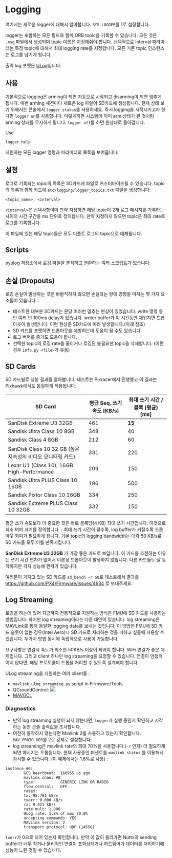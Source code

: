 # Logging

여기서는 새로운 logger에 대해서 알아봅니다. `SYS_LOGGER`를 1로 설정합니다.

logger는 포함하는 모든 필드와 함께 ORB topic을 기록할 수 있습니다. 모든 것은 `.msg` 파일에서 생성되며 topic 이름은 지정해줘야 합니다. 선택적으로 interval 파라미터는 특정 topic에 대해서 최대 logging rate를 지정합니다. 모든 기존 topic 인스턴스는 로그를 남기게 됩니다.

출력 log 포맷은 [ULog](../log/ulog_file_format.md)입니다.

## 사용
기본적으로 logging은 arming이 되면 자동으로 시작되고 disarming이 되면 멈추게 됩니다. 매번 arming 세션마다 새로운 log 파일이 SD카드에 생성됩니다. 현재 상태 보기 위해서는 콘솔에서 `logger status`를 사용하세요. 즉시 logging을 시작시키고자 한다면 `logger on`를 사용합니다. 이렇게하면 시스템이 이미 arm 상태가 된 것처럼 arming 상태를 무시하게 됩니다. `logger off`를 하면 원상태로 돌아갑니다.

Use
```
logger help
```
지원하는 모든 logger 명령과 파라미터의 목록을 보여줍니다.


## 설정

로그로 기록되는 topic의 목록은 SD카드에 파일로 커스터마이즈될 수 있습니다. topic의 목록과 함께 카드에 `etc/logging/logger_topics.txt` 파일을 생성합니다:
```
<topic_name>, <interval>
```
`<interval>`은 선택사항이며 만약 지정하면 해당 topic이 2개 로그 메시지를 기록하는 사이의 시간 구간을 ms 단위로 정의합니다. 만약 지정하지 않으면 topic은 최대 rate로 로그를 기록합니다.

이 파일에 있는 해당 topic들은 모두 디폴트 로그의 topic으로 대체됩니다.

## Scripts
[pyulog](https://github.com/PX4/pyulog) 저장소에서 로깅 파일을 분석하고 변환하는 여러 스크립트가 있습니다.

## 손실 (Dropouts)
로깅 손실이 발생하는 것은 바람직하지 않으면 손실되는 양에 영향을 미치는 몇 가지 요소들이 있습니다. :
- 테스트한 대부분 SD카드는 분당 여러번 멈추는 현상이 있었습니다. write 명령 동안 여러 번 100ms delay가 있습니다. writer buffer가 이 시간동안 채워지면 드롭아웃이 발생합니다. 이런 현상은 SD카드에 따라 발생합니다.(아래 참조)
- SD 카드를 포맷하면 드롭아웃을 예방하는데 도움이 될 수도 있습니다.
- 로그 버퍼를 증가도 도움이 됩니다.
- 선택한 topic의 로깅 rate를 줄이거나 로깅된 불필요한 topic을 삭제합니다. (이런 경우 `info.py <file>`가 유용)

## SD Cards
SD 카드별로 성능 결과를 알아봅니다.
테스트는 Pixracer에서 진행했고 이 결과는 Pixhawk에서도 동일하게 적용됩니다.

| SD Card | 평균 Seq. 쓰기 속도 [KB/s] | 최대 쓰기 시간 / 블록 (평균) [ms] |
| -- | -- | -- |
| SanDisk Extreme U3 32GB | 461 | **15** |
| Sandisk Ultra Class 10 8GB | 348 | 40 |
| Sandisk Class 4 8GB | 212 | 60 |
| SanDisk Class 10 32 GB (높은 지속성의 비디오 모니터링 카드) | 331 | 220 |
| Lexar U1 (Class 10), 16GB High-Performance | 209 | 150 |
| Sandisk Ultra PLUS Class 10 16GB | 196 | 500 |
| Sandisk Pixtor Class 10 16GB | 334 | 250 |
| Sandisk Extreme PLUS Class 10 32GB | 332 | 150 |

평균 쓰기 속도보다 더 중요한 것은 바로 블록당(4 KB) 최대 쓰기 시간입니다. 이것으로 최소 버퍼 크기를 정의합니다. : 최대 쓰기 시간이 클수록, log buffer가 커질수록 드롭아웃 회피가 필요하게 됩니다. 기본 topic의 logging bandwidth는 대략 50 KB/s로 SD 카드들 모두 이를 만족시킵니다.

 **SanDisk Extreme U3 32GB** 가 가장 좋은 카드로 보입니다. 이 카드를 추천하는 이유는 쓰기 시간 편차가 없어서 이론상 드롭아웃이 발생하지 않습니다. 다른 카드들도 잘 동작하지만 각자 성능에 편차가 있습니다.

 여러분이 가지고 있는 SD 카드를 `sd_bench -r 50`로 테스트해서 결과를 https://github.com/PX4/Firmware/issues/4634 로 보내주세요.

## Log Streaming
로깅을 하는데 있어 지금까지 전통적으로 지원하는 방식은 FMU에 SD 카드를 사용하는 방법입니다. 하지만 log streaming이라는 다른 대안이 있습니다. log streaming은 MAVLink를 통해 동일한 logging data를 보내는 것입니다. 이 방법은 FMU에 SD 카드 슬롯이 없는 경우(Intel Aero)나 SD 카드로 처리하는 것을 피하고 싶을때 사용할 수 있습니다. 두가지 방법 동시에 독립적으로 사용이 가능합니다.

요구사항은 연결시 속도가 최소한 50KB/s 이상이 되어야 합니다. WiFi 연결가 좋은 예제입니다. 그리고 client 하나만 log streaming을 요청할 수 있습니다. 연결이 안정적이지 않다면, 해당 프로토콜이 드롭을 처리할 수 있도록 설계해야 합니다.

ULog streaming을 지원하는 여러 client들 :
- `mavlink_ulog_streaming.py` script in Firmware/Tools.
- QGroundControl:
![](../../assets/gcs/qgc-log-streaming.png)
- [MAVGCL](https://github.com/ecmnet/MAVGCL)

### Diagnostics
- 만약 log streaming 실행이 되지 않는다면, `logger`가 실행 중인지 확인하고 시작하는 동안 콘솔 출력값을 조사합니다.
- 여전히 동작하지 않는다면 Mavlink 2를 사용하고 있는지 확인합니다. `MAV_PROTO_VER`를 2로 강제로 설정합니다.  
- log streaming은 mavlink rate의 최대 70%을 사용합니다.(`-r` 인자) 더 필요하게 되면 메시지는 드롭됩니다. 현재 사용중인 퍼센트를 `mavlink status` 를 이용해서 감시할 수 있습니다. (이 예제에서는 1.8%로 사용) :
```
instance #0:
        GCS heartbeat:  160955 us ago
        mavlink chan: #0
        type:           GENERIC LINK OR RADIO
        flow control:   OFF
        rates:
        tx: 95.781 kB/s
        txerr: 0.000 kB/s
        rx: 0.021 kB/s
        rate mult: 1.000
        ULog rate: 1.8% of max 70.0%
        accepting commands: YES
        MAVLink version: 2
        transport protocol: UDP (14556)
```
  `txerr`가 0으로 되어 있는지 확인합니다. 만약 이 값이 올라가면 Nuttx의 sending buffer가 너무 작거나 물리적인 연결이 포화상태거나 하드웨어가 데이터를 처리하기에 성능이 느린 것일 수 있습니다.
